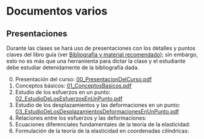 # Documentos varios

## Presentaciones

Durante las clases se hará uso de presentaciones con los detalles y puntos claves del libro guía (ver [Bibliografía y material recomendado](../informacion/02_bibliografia_material.md)); sin embargo, esto no es más que una herramienta para dictar la clase y el estudiante debe estudiar detenidamente de la bibliografía dada.

0. Presentación del curso: [00_PresentacionDelCurso.pdf](00_PresentacionDelCurso.pdf)
1. Conceptos básicos: [01_ConceptosBasicos.pdf](01_ConceptosBasicos.pdf)
2. Estudio de los esfuerzos en un punto: [02_EstudioDeLosEsfuerzosEnUnPunto.pdf](02_EstudioDeLosEsfuerzosEnUnPunto.pdf)
3. Estudio de los desplazamientos y las deformaciones en un punto: [03_EstudioDeLosDesplazamientosDeformacionesEnUnPunto.pdf](03_EstudioDeLosDesplazamientosDeformacionesEnUnPunto.pdf)
4. Relaciones entre los esfuerzos y las deformaciones: []()
5. Ecuaciones diferenciales fundamentales de la teoría de la elasticidad: []()
6. Formulación de la teoría de la elasticidad en coordenadas cilíndricas: []()

